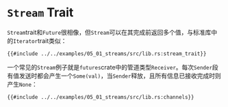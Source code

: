 # `Stream` Trait

`Stream`trait和`Future`很相像，但`Stream`可以在其完成前返回多个值，与标准库中的`Iterator`trait类似：

```rust,ignore
{{#include ../../examples/05_01_streams/src/lib.rs:stream_trait}}
```

一个常见的`Stream`例子就是`futures`crate中的管道类型`Receiver`。每次`Sender`段有值发送时都会产生一个`Some(val)`，当`Sender`释放，且所有信息已接收完成时则产生`None`：

```rust,edition2018,ignore
{{#include ../../examples/05_01_streams/src/lib.rs:channels}}
```
